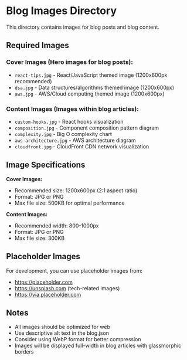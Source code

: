 # Blog Images Directory

This directory contains images for blog posts and blog content.

## Required Images

### Cover Images (Hero images for blog posts):

- `react-tips.jpg` - React/JavaScript themed image (1200x600px recommended)
- `dsa.jpg` - Data structures/algorithms themed image (1200x600px)
- `aws.jpg` - AWS/Cloud computing themed image (1200x600px)

### Content Images (Images within blog articles):

- `custom-hooks.jpg` - React hooks visualization
- `composition.jpg` - Component composition pattern diagram
- `complexity.jpg` - Big O complexity chart
- `aws-architecture.jpg` - AWS architecture diagram
- `cloudfront.jpg` - CloudFront CDN network visualization

## Image Specifications

**Cover Images:**

- Recommended size: 1200x600px (2:1 aspect ratio)
- Format: JPG or PNG
- Max file size: 500KB for optimal performance

**Content Images:**

- Recommended width: 800-1000px
- Format: JPG or PNG
- Max file size: 300KB

## Placeholder Images

For development, you can use placeholder images from:

- https://placeholder.com
- https://unsplash.com (tech-related images)
- https://via.placeholder.com

## Notes

- All images should be optimized for web
- Use descriptive alt text in the blog.json
- Consider using WebP format for better compression
- Images will be displayed full-width in blog articles with glassmorphic borders
